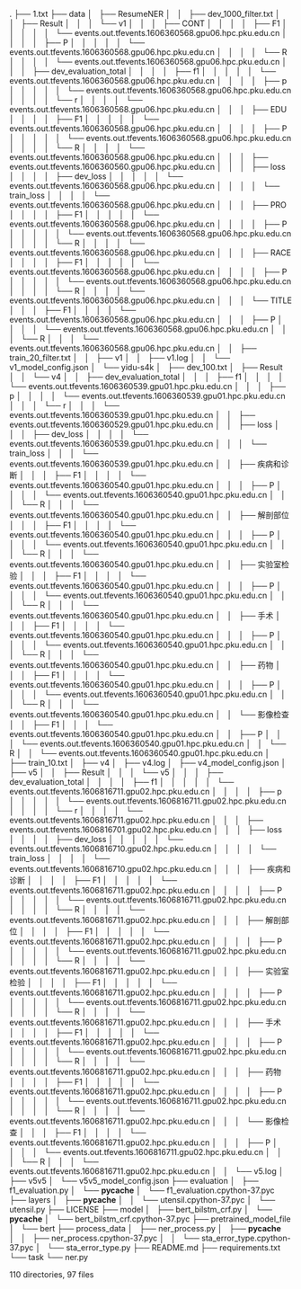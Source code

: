 .
├── 1.txt
├── data
│   ├── ResumeNER
│   │   ├── dev_1000_filter.txt
│   │   ├── Result
│   │   │   └── v1
│   │   │       ├── CONT
│   │   │       │   ├── F1
│   │   │       │   │   └── events.out.tfevents.1606360568.gpu06.hpc.pku.edu.cn
│   │   │       │   ├── P
│   │   │       │   │   └── events.out.tfevents.1606360568.gpu06.hpc.pku.edu.cn
│   │   │       │   └── R
│   │   │       │       └── events.out.tfevents.1606360568.gpu06.hpc.pku.edu.cn
│   │   │       ├── dev_evaluation_total
│   │   │       │   ├── f1
│   │   │       │   │   └── events.out.tfevents.1606360568.gpu06.hpc.pku.edu.cn
│   │   │       │   ├── p
│   │   │       │   │   └── events.out.tfevents.1606360568.gpu06.hpc.pku.edu.cn
│   │   │       │   └── r
│   │   │       │       └── events.out.tfevents.1606360568.gpu06.hpc.pku.edu.cn
│   │   │       ├── EDU
│   │   │       │   ├── F1
│   │   │       │   │   └── events.out.tfevents.1606360568.gpu06.hpc.pku.edu.cn
│   │   │       │   ├── P
│   │   │       │   │   └── events.out.tfevents.1606360568.gpu06.hpc.pku.edu.cn
│   │   │       │   └── R
│   │   │       │       └── events.out.tfevents.1606360568.gpu06.hpc.pku.edu.cn
│   │   │       ├── events.out.tfevents.1606360560.gpu06.hpc.pku.edu.cn
│   │   │       ├── loss
│   │   │       │   ├── dev_loss
│   │   │       │   │   └── events.out.tfevents.1606360568.gpu06.hpc.pku.edu.cn
│   │   │       │   └── train_loss
│   │   │       │       └── events.out.tfevents.1606360568.gpu06.hpc.pku.edu.cn
│   │   │       ├── PRO
│   │   │       │   ├── F1
│   │   │       │   │   └── events.out.tfevents.1606360568.gpu06.hpc.pku.edu.cn
│   │   │       │   ├── P
│   │   │       │   │   └── events.out.tfevents.1606360568.gpu06.hpc.pku.edu.cn
│   │   │       │   └── R
│   │   │       │       └── events.out.tfevents.1606360568.gpu06.hpc.pku.edu.cn
│   │   │       ├── RACE
│   │   │       │   ├── F1
│   │   │       │   │   └── events.out.tfevents.1606360568.gpu06.hpc.pku.edu.cn
│   │   │       │   ├── P
│   │   │       │   │   └── events.out.tfevents.1606360568.gpu06.hpc.pku.edu.cn
│   │   │       │   └── R
│   │   │       │       └── events.out.tfevents.1606360568.gpu06.hpc.pku.edu.cn
│   │   │       └── TITLE
│   │   │           ├── F1
│   │   │           │   └── events.out.tfevents.1606360568.gpu06.hpc.pku.edu.cn
│   │   │           ├── P
│   │   │           │   └── events.out.tfevents.1606360568.gpu06.hpc.pku.edu.cn
│   │   │           └── R
│   │   │               └── events.out.tfevents.1606360568.gpu06.hpc.pku.edu.cn
│   │   ├── train_20_filter.txt
│   │   ├── v1
│   │   ├── v1.log
│   │   └── v1_model_config.json
│   └── yidu-s4k
│       ├── dev_100.txt
│       ├── Result
│       │   └── v4
│       │       ├── dev_evaluation_total
│       │       │   ├── f1
│       │       │   │   └── events.out.tfevents.1606360539.gpu01.hpc.pku.edu.cn
│       │       │   ├── p
│       │       │   │   └── events.out.tfevents.1606360539.gpu01.hpc.pku.edu.cn
│       │       │   └── r
│       │       │       └── events.out.tfevents.1606360539.gpu01.hpc.pku.edu.cn
│       │       ├── events.out.tfevents.1606360529.gpu01.hpc.pku.edu.cn
│       │       ├── loss
│       │       │   ├── dev_loss
│       │       │   │   └── events.out.tfevents.1606360539.gpu01.hpc.pku.edu.cn
│       │       │   └── train_loss
│       │       │       └── events.out.tfevents.1606360539.gpu01.hpc.pku.edu.cn
│       │       ├── 疾病和诊断
│       │       │   ├── F1
│       │       │   │   └── events.out.tfevents.1606360540.gpu01.hpc.pku.edu.cn
│       │       │   ├── P
│       │       │   │   └── events.out.tfevents.1606360540.gpu01.hpc.pku.edu.cn
│       │       │   └── R
│       │       │       └── events.out.tfevents.1606360540.gpu01.hpc.pku.edu.cn
│       │       ├── 解剖部位
│       │       │   ├── F1
│       │       │   │   └── events.out.tfevents.1606360540.gpu01.hpc.pku.edu.cn
│       │       │   ├── P
│       │       │   │   └── events.out.tfevents.1606360540.gpu01.hpc.pku.edu.cn
│       │       │   └── R
│       │       │       └── events.out.tfevents.1606360540.gpu01.hpc.pku.edu.cn
│       │       ├── 实验室检验
│       │       │   ├── F1
│       │       │   │   └── events.out.tfevents.1606360540.gpu01.hpc.pku.edu.cn
│       │       │   ├── P
│       │       │   │   └── events.out.tfevents.1606360540.gpu01.hpc.pku.edu.cn
│       │       │   └── R
│       │       │       └── events.out.tfevents.1606360540.gpu01.hpc.pku.edu.cn
│       │       ├── 手术
│       │       │   ├── F1
│       │       │   │   └── events.out.tfevents.1606360540.gpu01.hpc.pku.edu.cn
│       │       │   ├── P
│       │       │   │   └── events.out.tfevents.1606360540.gpu01.hpc.pku.edu.cn
│       │       │   └── R
│       │       │       └── events.out.tfevents.1606360540.gpu01.hpc.pku.edu.cn
│       │       ├── 药物
│       │       │   ├── F1
│       │       │   │   └── events.out.tfevents.1606360540.gpu01.hpc.pku.edu.cn
│       │       │   ├── P
│       │       │   │   └── events.out.tfevents.1606360540.gpu01.hpc.pku.edu.cn
│       │       │   └── R
│       │       │       └── events.out.tfevents.1606360540.gpu01.hpc.pku.edu.cn
│       │       └── 影像检查
│       │           ├── F1
│       │           │   └── events.out.tfevents.1606360540.gpu01.hpc.pku.edu.cn
│       │           ├── P
│       │           │   └── events.out.tfevents.1606360540.gpu01.hpc.pku.edu.cn
│       │           └── R
│       │               └── events.out.tfevents.1606360540.gpu01.hpc.pku.edu.cn
│       ├── train_10.txt
│       ├── v4
│       ├── v4.log
│       ├── v4_model_config.json
│       ├── v5
│       │   ├── Result
│       │   │   └── v5
│       │   │       ├── dev_evaluation_total
│       │   │       │   ├── f1
│       │   │       │   │   └── events.out.tfevents.1606816711.gpu02.hpc.pku.edu.cn
│       │   │       │   ├── p
│       │   │       │   │   └── events.out.tfevents.1606816711.gpu02.hpc.pku.edu.cn
│       │   │       │   └── r
│       │   │       │       └── events.out.tfevents.1606816711.gpu02.hpc.pku.edu.cn
│       │   │       ├── events.out.tfevents.1606816701.gpu02.hpc.pku.edu.cn
│       │   │       ├── loss
│       │   │       │   ├── dev_loss
│       │   │       │   │   └── events.out.tfevents.1606816710.gpu02.hpc.pku.edu.cn
│       │   │       │   └── train_loss
│       │   │       │       └── events.out.tfevents.1606816710.gpu02.hpc.pku.edu.cn
│       │   │       ├── 疾病和诊断
│       │   │       │   ├── F1
│       │   │       │   │   └── events.out.tfevents.1606816711.gpu02.hpc.pku.edu.cn
│       │   │       │   ├── P
│       │   │       │   │   └── events.out.tfevents.1606816711.gpu02.hpc.pku.edu.cn
│       │   │       │   └── R
│       │   │       │       └── events.out.tfevents.1606816711.gpu02.hpc.pku.edu.cn
│       │   │       ├── 解剖部位
│       │   │       │   ├── F1
│       │   │       │   │   └── events.out.tfevents.1606816711.gpu02.hpc.pku.edu.cn
│       │   │       │   ├── P
│       │   │       │   │   └── events.out.tfevents.1606816711.gpu02.hpc.pku.edu.cn
│       │   │       │   └── R
│       │   │       │       └── events.out.tfevents.1606816711.gpu02.hpc.pku.edu.cn
│       │   │       ├── 实验室检验
│       │   │       │   ├── F1
│       │   │       │   │   └── events.out.tfevents.1606816711.gpu02.hpc.pku.edu.cn
│       │   │       │   ├── P
│       │   │       │   │   └── events.out.tfevents.1606816711.gpu02.hpc.pku.edu.cn
│       │   │       │   └── R
│       │   │       │       └── events.out.tfevents.1606816711.gpu02.hpc.pku.edu.cn
│       │   │       ├── 手术
│       │   │       │   ├── F1
│       │   │       │   │   └── events.out.tfevents.1606816711.gpu02.hpc.pku.edu.cn
│       │   │       │   ├── P
│       │   │       │   │   └── events.out.tfevents.1606816711.gpu02.hpc.pku.edu.cn
│       │   │       │   └── R
│       │   │       │       └── events.out.tfevents.1606816711.gpu02.hpc.pku.edu.cn
│       │   │       ├── 药物
│       │   │       │   ├── F1
│       │   │       │   │   └── events.out.tfevents.1606816711.gpu02.hpc.pku.edu.cn
│       │   │       │   ├── P
│       │   │       │   │   └── events.out.tfevents.1606816711.gpu02.hpc.pku.edu.cn
│       │   │       │   └── R
│       │   │       │       └── events.out.tfevents.1606816711.gpu02.hpc.pku.edu.cn
│       │   │       └── 影像检查
│       │   │           ├── F1
│       │   │           │   └── events.out.tfevents.1606816711.gpu02.hpc.pku.edu.cn
│       │   │           ├── P
│       │   │           │   └── events.out.tfevents.1606816711.gpu02.hpc.pku.edu.cn
│       │   │           └── R
│       │   │               └── events.out.tfevents.1606816711.gpu02.hpc.pku.edu.cn
│       │   └── v5.log
│       ├── v5v5
│       └── v5v5_model_config.json
├── evaluation
│   ├── f1_evaluation.py
│   └── __pycache__
│       └── f1_evaluation.cpython-37.pyc
├── layers
│   ├── __pycache__
│   │   └── utensil.cpython-37.pyc
│   └── utensil.py
├── LICENSE
├── model
│   ├── bert_bilstm_crf.py
│   └── __pycache__
│       └── bert_bilstm_crf.cpython-37.pyc
├── pretrained_model_file
│   └── bert
├── process_data
│   ├── ner_process.py
│   ├── __pycache__
│   │   ├── ner_process.cpython-37.pyc
│   │   └── sta_error_type.cpython-37.pyc
│   └── sta_error_type.py
├── README.md
├── requirements.txt
└── task
    └── ner.py

110 directories, 97 files
